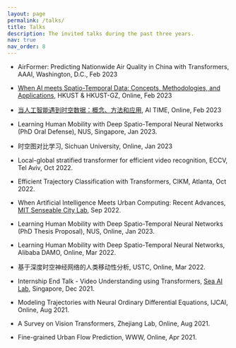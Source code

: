 ```yaml
---
layout: page
permalink: /talks/
title: Talks
description: The invited talks during the past three years.
nav: true
nav_order: 8
---
```


- AirFormer: Predicting Nationwide Air Quality in China with Transformers, AAAI, Washington, D.C., Feb 2023

- [When AI meets Spatio-Temporal Data: Concepts, Methodologies, and Applications](https://calendar.hkust.edu.hk/events/computer-science-and-engineering-Online-seminar-when-ai-meets-spatio-temporal-data-concepts), HKUST & HKUST-GZ, Online, Feb 2023

- [当人工智能遇到时空数据：概念、方法和应用](https://www.bilibili.com/video/BV1AR4y167jx/?spm_id_from=333.337.search-card.all.click&vd_source=93bcb6cfe974cdff14eaccde54028541), AI TIME, Online, Feb 2023

- Learning Human Mobility with Deep Spatio-Temporal Neural Networks (PhD Oral Defense), NUS, Singapore, Jan 2023.

- 时空图对比学习, Sichuan University, Online, Jan 2023

- Local-global stratified transformer for efficient video recognition, ECCV, Tel Aviv, Oct 2022.

- Efficient Trajectory Classification with Transformers, CIKM, Atlanta, Oct 2022.

- When Artificial Intelligence Meets Urban Computing: Recent Advances, [MIT Senseable City Lab](https://senseable.mit.edu/), Sep 2022.

- Learning Human Mobility with Deep Spatio-Temporal Neural Networks (PhD Thesis Proposal), NUS, Online, Jan 2023.

- Learning Human Mobility with Deep Spatio-Temporal Neural Networks, Alibaba DAMO, Online, Mar 2022.

- 基于深度时空神经网络的人类移动性分析, USTC, Online, Mar 2022.

- Internship End Talk \- Video Understanding using Transformers, [Sea AI Lab](https://sail.sea.com/), Singapore, Dec 2021.

- Modeling Trajectories with Neural Ordinary Differential Equations, IJCAI, Online, Aug 2021.

- A Survey on Vision Transformers, Zhejiang Lab, Online, Aug 2021.

- Fine-grained Urban Flow Prediction, WWW, Online, Apr 2021.



